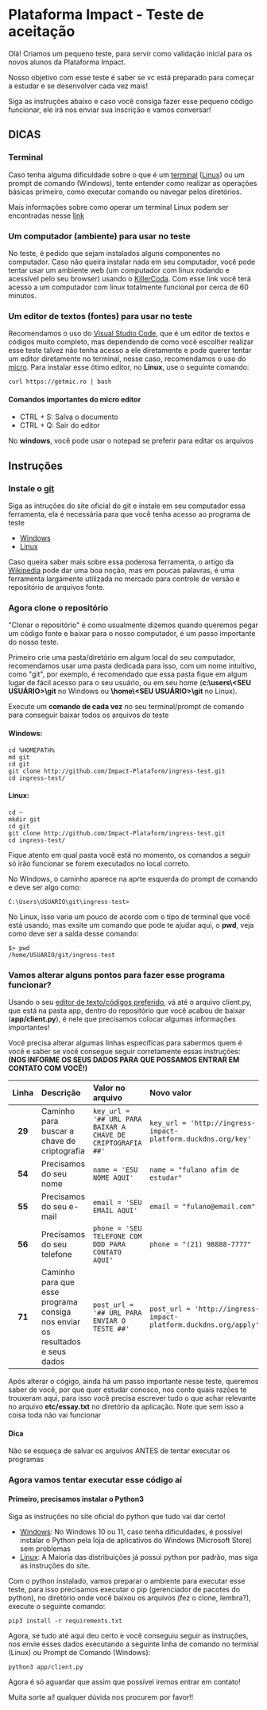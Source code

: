 # Plataforma Impact - Teste de aceitação
Olá! Criamos um pequeno teste, para servir como validação inicial para os novos alunos da Plataforma Impact.

Nosso objetivo com esse teste é saber se vc está preparado para começar a estudar e se desenvolver cada vez mais!

Siga as instruções abaixo e caso você consiga fazer esse pequeno código funcionar, ele irá nos enviar sua inscrição e vamos conversar!

## DICAS
### Terminal
Caso tenha alguma dificuldade sobre o que é um [terminal](http://impactwiki.duckdns.org/pt-br/conteudos/linux/terminal) ([Linux](http://impactwiki.duckdns.org/pt-br/conteudos/linux/historia)) ou um prompt de comando (Windows), tente entender como realizar as operações básicas primeiro, como executar comando ou navegar pelos diretórios.

Mais informações sobre como operar um terminal Linux podem ser encontradas nesse [link](https://www.techtudo.com.br/noticias/2012/04/aprenda-os-comandos-basicos-do-linux.ghtml)

### Um computador (ambiente) para usar no teste
No teste, é pedido que sejam instalados alguns componentes no computador. Caso não queira instalar nada em seu computador, você pode tentar usar um ambiente web (um computador com linux rodando e acessível pelo seu browser) usando o [KillerCoda](https://killercoda.com/playgrounds/scenario/ubuntu). Com esse link você terá acesso a um computador com linux totalmente funcional por cerca de 60 minutos.

### Um editor de textos (fontes) para usar no teste
Recomendamos o uso do [Visual Studio Code](https://code.visualstudio.com/), que é um editor de textos e códigos muito completo, mas dependendo de como você escolher realizar esse teste talvez não tenha acesso a ele diretamente e pode querer tentar um editor diretamente no terminal, nesse caso, recomendamos o uso do [micro](https://micro-editor.github.io/). Para instalar esse ótimo editor, no <b>Linux</b>, use o seguinte comando:

```
curl https://getmic.ro | bash
```

#### Comandos importantes do micro editor
* CTRL + S: Salva o documento
* CTRL + Q: Sair do editor

No <b>windows</b>, você pode usar o notepad se preferir para editar os arquivos

## Instruções
### Instale o [git ](https://pt.wikipedia.org/wiki/Git)
Siga as intruções do site oficial do git e instale em seu computador essa ferramenta, ela é necessária para que você tenha acesso ao programa de teste
* [Windows](https://git-scm.com/download/windows)
* [Linux](https://git-scm.com/download/linux)

Caso queira saber mais sobre essa poderosa ferramenta, o artigo da [Wikipedia](https://pt.wikipedia.org/wiki/Git) pode dar uma boa noção, mas em poucas palavras, é uma ferramenta largamente utilizada no mercado para controle de versão e repositório de arquivos fonte.

### Agora clone o repositório
"Clonar o repositório" é como usualmente dizemos quando queremos pegar um código fonte e baixar para o nosso computador, é um passo importante do nosso teste.

Primeiro crie uma pasta/diretório em algum local do seu computador, recomendamos usar uma pasta dedicada para isso, com um nome intuítivo, como "git", por exemplo, é recomendado que essa pasta fique em algum lugar de fácil acesso para o seu usuário, ou em seu home (<b>c:\users\\<SEU USUÁRIO>\git</b> no Windows ou <b>\home\\<SEU USUÁRIO>\git</b> no Linux).

Execute um <b>comando de cada vez</b> no seu terminal/prompt de comando para conseguir baixar todos os arquivos do teste
#### Windows: 
```  
cd %HOMEPATH%
md git
cd git
git clone http://github.com/Impact-Plataform/ingress-test.git
cd ingress-test/ 
```

#### Linux: 
```  
cd ~
mkdir git
cd git
git clone http://github.com/Impact-Plataform/ingress-test.git
cd ingress-test/ 
```

Fique atento em qual pasta você está no momento, os comandos a seguir só irão funcionar se forem executados no local correto.

No Windows, o caminho aparece na aprte esquerda do prompt de comando e deve ser algo como:
```
C:\Users\USUARIO\git\ingress-test>
```

No Linux, isso varia um pouco de acordo com o tipo de terminal que você está usando, mas exsite um comando que pode te ajudar aqui, o <b>pwd</b>, veja como deve ser a saída desse comando:
```
$> pwd
/home/USUARIO/git/ingress-test
```

### Vamos alterar alguns pontos para fazer esse programa funcionar?
Usando o seu [editor de texto/códigos preferido](https://code.visualstudio.com/), vá até o arquivo client.py, que está na pasta app, dentro do repositório que você acabou de baixar (<b>app/client.py</b>), é nele que precisamos colocar algumas informações importantes!

Você precisa alterar algumas linhas específicas para sabermos quem é você e saber se você consegue seguir corretamente essas instruções:
<b>(NOS INFORME OS SEUS DADOS PARA QUE POSSAMOS ENTRAR EM CONTATO COM VOCÊ!)</b>

|Linha|Descrição|Valor no arquivo|Novo valor|
|:-:|:--|:--|:--|
|**29**|Caminho para buscar a chave de criptografia|```key_url = '## URL PARA BAIXAR A CHAVE DE CRIPTOGRAFIA ##'```|```key_url = 'http://ingress-impact-platform.duckdns.org/key'```|
|**54**|Precisamos do seu nome|```name = 'ESU NOME AQUI'```|```name = "fulano afim de estudar"```|
|**55**|Precisamos do seu e-mail|```email = 'SEU EMAIL AQUI'```|```email = "fulano@email.com"```|
|**56**|Precisamos do seu telefone|```phone = 'SEU TELEFONE COM DDD PARA CONTATO AQUI'```|```phone = "(21) 98888-7777"```|
|**71**|Caminho para que esse programa consiga nos enviar os resultados e seus dados|```post_url = '## URL PARA ENVIAR O TESTE ##'```|```post_url = 'http://ingress-impact-platform.duckdns.org/apply'```|

Após alterar o cógigo, ainda há um passo importante nesse teste, queremos saber de você, por que quer estudar conosco, nos conte quais razões te trouxeram aqui, para isso você precisa escrever tudo o que achar relevante no arquivo <b>etc/essay.txt</b> no diretório da aplicação. Note que sem isso a coisa toda não vai funcionar

#### Dica
Não se esqueça de salvar os arquivos ANTES de tentar executar os programas

### Agora vamos tentar executar esse código aí
#### Primeiro, precisamos instalar o Python3
Siga as instruções no site oficial do python que tudo vai dar certo!
* [Windows](https://python.org.br/instalacao-windows/): No Windows 10 ou 11, caso tenha dificuldades, é possível instalar o Python pela loja de aplicativos do Windows (Microsoft Store) sem problemas
* [Linux](https://python.org.br/instalacao-linux/): A Maioria das distribuições já possui python por padrão, mas siga as instruções do site.

Com o python instalado, vamos preparar o ambiente para executar esse teste, para isso precisamos executar o pip (gerenciador de pacotes do python), no diretório onde você baixou os arquivos (fez o clone, lembra?), execute o seguinte comando:
```
pip3 install -r requirements.txt
```

Agora, se tudo até aqui deu certo e você conseguiu seguir as instruções, nos envie esses dados executando a seguinte linha de comando no terminal (Linux) ou Prompt de Comando (Windows):
```
python3 app/client.py
```

Agora é só aguardar que assim que possível iremos entrar em contato!

Muita sorte aí! qualquer dúvida nos procurem por favor!!
